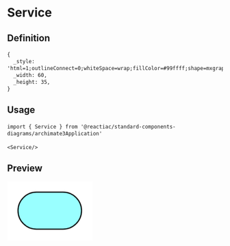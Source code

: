 # Service

## Definition

```
{
  _style: 'html=1;outlineConnect=0;whiteSpace=wrap;fillColor=#99ffff;shape=mxgraph.archimate3.service;',
  _width: 60,
  _height: 35,
}
```

## Usage

```
import { Service } from '@reactiac/standard-components-diagrams/archimate3Application'

<Service/>
```

## Preview

<img src="./service.png" width="200"/>
